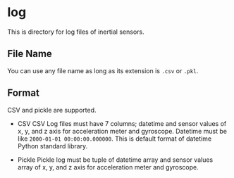 # log
This is directory for log files of inertial sensors.

## File Name
You can use any file name as long as its extension is `.csv` or `.pkl`.

## Format
CSV and pickle are supported.

- CSV
CSV Log files must have 7 columns; datetime and sensor values of x, y, and z axis for acceleration meter and gyroscope.
Datetime must be like `2000-01-01 00:00:00.000000`.
This is default format of datetime Python standard library.

- Pickle
Pickle log must be tuple of datetime array and sensor values array of x, y, and z axis for acceleration meter and gyroscope.
